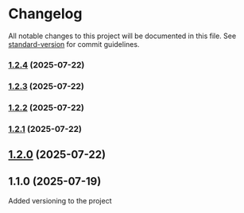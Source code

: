 # Changelog

All notable changes to this project will be documented in this file. See [standard-version](https://github.com/conventional-changelog/standard-version) for commit guidelines.

### [1.2.4](https://github.com/minetdd/psha/compare/v1.2.3...v1.2.4) (2025-07-22)

### [1.2.3](https://github.com/minetdd/psha/compare/v1.2.2...v1.2.3) (2025-07-22)

### [1.2.2](https://github.com/minetdd/psha/compare/v1.2.1...v1.2.2) (2025-07-22)

### [1.2.1](https://github.com/minetdd/psha/compare/v1.2.0...v1.2.1) (2025-07-22)

## [1.2.0](https://github.com/minetdd/psha/compare/v1.1.0...v1.2.0) (2025-07-22)

## 1.1.0 (2025-07-19)
Added versioning to the project
